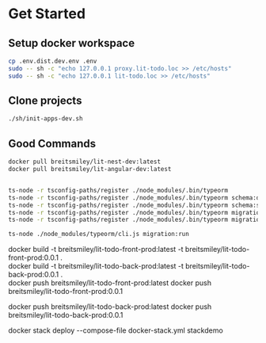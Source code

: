 # Get Started

## Setup docker workspace
```bash
cp .env.dist.dev.env .env
sudo -- sh -c "echo 127.0.0.1 proxy.lit-todo.loc >> /etc/hosts"
sudo -- sh -c "echo 127.0.0.1 lit-todo.loc >> /etc/hosts"
```

## Clone projects
```bash
./sh/init-apps-dev.sh
```


## Good Commands
```bash
docker pull breitsmiley/lit-nest-dev:latest
docker pull breitsmiley/lit-angular-dev:latest


ts-node -r tsconfig-paths/register ./node_modules/.bin/typeorm 
ts-node -r tsconfig-paths/register ./node_modules/.bin/typeorm schema:drop
ts-node -r tsconfig-paths/register ./node_modules/.bin/typeorm schema:sync
ts-node -r tsconfig-paths/register ./node_modules/.bin/typeorm migration:generate -n init
ts-node -r tsconfig-paths/register ./node_modules/.bin/typeorm migration:run

ts-node ./node_modules/typeorm/cli.js migration:run

```


docker build -t breitsmiley/lit-todo-front-prod:latest -t breitsmiley/lit-todo-front-prod:0.0.1 . \
docker build -t breitsmiley/lit-todo-back-prod:latest -t breitsmiley/lit-todo-back-prod:0.0.1 . \
docker push breitsmiley/lit-todo-front-prod:latest
docker push breitsmiley/lit-todo-front-prod:0.0.1

docker push breitsmiley/lit-todo-back-prod:latest
                docker push breitsmiley/lit-todo-back-prod:0.0.1

docker stack deploy --compose-file docker-stack.yml stackdemo
